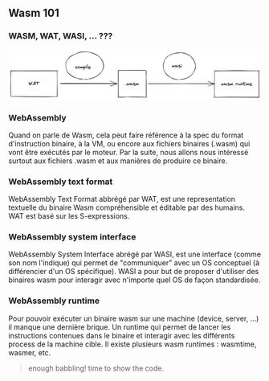 ## Wasm 101

### WASM, WAT, WASI, ... ???

![étapes de compilation](./images/figure-2-0a.png)

### WebAssembly

Quand on parle de Wasm, cela peut faire référence à la spec du format d'instruction binaire, à la VM, ou encore aux
fichiers binaires (.wasm) qui vont être exécutés par le moteur. Par la suite, nous allons nous intéressé surtout aux
fichiers .wasm et aux manières de produire ce binaire.

### WebAssembly text format

WebAssembly Text Format abbrégé par WAT, est une representation textuelle du binaire Wasm compréhensible et éditable par
des humains. WAT est basé sur les S-expressions.

### WebAssembly system interface

WebAssembly System Interface abrégé par WASI, est une interface (comme son nom l'indique) qui permet de "communiquer"
avec un OS conceptuel (à différencier d'un OS spécifique). WASI a pour but de proposer d'utiliser des binaires wasm pour
interagir avec n'importe quel OS de façon standardisée.

### WebAssembly runtime

Pour pouvoir exécuter un binaire wasm sur une machine (device, server, ...) il manque une dernière brique. Un runtime
qui permet de lancer les instructions contenues dans le binaire et interagir avec les différents process de la machine
cible. Il existe plusieurs wasm runtimes : wasmtime, wasmer, etc.

> enough babbling! time to show the code.